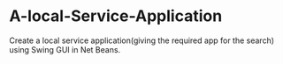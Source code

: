 # A-local-Service-Application
Create a local service application(giving the required app for the search) using Swing GUI in Net Beans.
